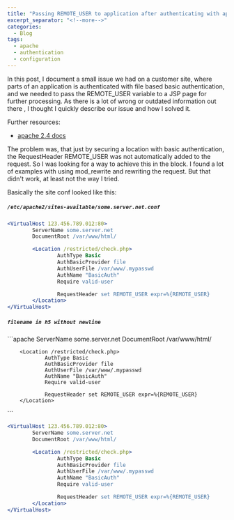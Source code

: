 ```yaml
---
title: "Passing REMOTE_USER to application after authenticating with apache basic authentication"
excerpt_separator: "<!--more-->"
categories:
  - Blog
tags:
  - apache
  - authentication
  - configuration
---
```


In this post, I document a small issue we had on a customer site, where parts of an application is authenticated with file based basic authentication, and we needed to pass the REMOTE_USER variable to a JSP page for further processing. As there is a lot of wrong or outdated information out there , I thought I quickly describe our issue and how I solved it.

<!--more-->

Further resources:
* [apache 2.4 docs](https://httpd.apache.org/docs/2.4/)

The problem was, that just by securing a location with basic authentication, the RequestHeader REMOTE_USER was not automatically added to the request. So I was looking for a way to achieve this in the <Location> block. I found a lot of examples with using mod_rewrite and rewriting the request. But that didn't work, at least not the way I tried.

Basically the site conf looked like this:

<h5 a><strong><code>/etc/apache2/sites-available/some.server.net.conf</code></strong></h5>

```apache
<VirtualHost 123.456.789.012:80>
        ServerName some.server.net
        DocumentRoot /var/www/html/

        <Location /restricted/check.php>
                AuthType Basic
                AuthBasicProvider file
                AuthUserFile /var/www/.mypasswd
                AuthName "BasicAuth"
                Require valid-user

                RequestHeader set REMOTE_USER expr=%{REMOTE_USER}
        </Location>
</VirtualHost>
```

<h5 a><strong><code>filename in h5 without newline</code></strong></h5>
```apache
<VirtualHost 123.456.789.012:80>
        ServerName some.server.net
        DocumentRoot /var/www/html/

        <Location /restricted/check.php>
                AuthType Basic
                AuthBasicProvider file
                AuthUserFile /var/www/.mypasswd
                AuthName "BasicAuth"
                Require valid-user

                RequestHeader set REMOTE_USER expr=%{REMOTE_USER}
        </Location>
</VirtualHost>
```



```apache title="bla.txt"
<VirtualHost 123.456.789.012:80>
        ServerName some.server.net
        DocumentRoot /var/www/html/

        <Location /restricted/check.php>
                AuthType Basic
                AuthBasicProvider file
                AuthUserFile /var/www/.mypasswd
                AuthName "BasicAuth"
                Require valid-user

                RequestHeader set REMOTE_USER expr=%{REMOTE_USER}
        </Location>
</VirtualHost>
```

